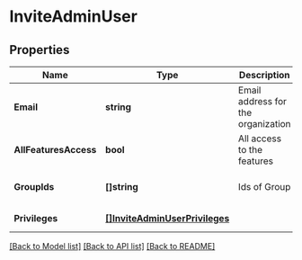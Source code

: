# InviteAdminUser

## Properties
Name | Type | Description | Notes
------------ | ------------- | ------------- | -------------
**Email** | **string** | Email address for the organization | [default to null]
**AllFeaturesAccess** | **bool** | All access to the features | [default to null]
**GroupIds** | **[]string** | Ids of Group | [optional] [default to null]
**Privileges** | [**[]InviteAdminUserPrivileges**](InviteAdminUserPrivileges.md) |  | [default to null]

[[Back to Model list]](../README.md#documentation-for-models) [[Back to API list]](../README.md#documentation-for-api-endpoints) [[Back to README]](../README.md)


